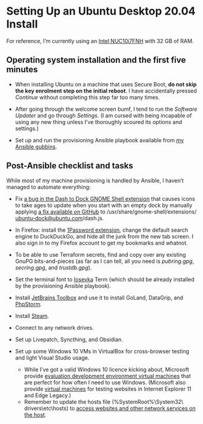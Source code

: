 <!---
  # This file is distributed under the Creative Commons Attribution 4.0
  # International License. To view a copy of this license, please visit
  # <http://creativecommons.org/licenses/by/4.0/>.

  collections:
    - 'notes'
    - 'ubuntu'
  twigTemplate: .templates/base-note.html.twig
--->

Setting Up an Ubuntu Desktop 20.04 Install
==========================================

For reference, I’m currently using an [Intel NUC10i7FNH][] with 32 GB of
RAM.

  [Intel NUC10i7FNH]: <https://www.intel.co.uk/content/www/uk/en/products/boards-kits/nuc/kits/nuc10i7fnh.html>


## Operating system installation and the first five minutes

- When installing Ubuntu on a machine that uses Secure Boot, **do not
  skip the key enrolment step on the initial reboot**. I have
  accidentally pressed *Continue* without completing this step far too
  many times.
- After going through the welcome screen bumf, I tend to run the
  *Software Updater* and go through *Settings*. (I am cursed with being
  incapable of using any new thing unless I’ve thoroughly scoured its
  options and settings.)
- Set up and run the provisioning Ansible playbook available from [my
  Ansible gubbins][].

  [my Ansible gubbins]: <https://www.robotinaponcho.net/git/#setup>


## Post-Ansible checklist and tasks

While most of my machine provisioning is handled by Ansible, I haven’t
managed to automate everything:

- Fix [a bug in the Dash to Dock GNOME Shell extension][] that causes
  icons to take ages to update when you start with an empty dock by
  manually applying [a fix available on GitHub][] to <span
  class="os-menu-item">/usr/<wbr>share/<wbr>gnome-shell/<wbr>extensions/<wbr>ubuntu-dock@ubuntu.com/<wbr>dash.js</span>.
- In Firefox: install the [1Password extension][], change the default
  search engine to DuckDuckGo, and hide all the junk from the new tab
  screen. I also sign in to my Firefox account to get my bookmarks and
  whatnot.
- To be able to use Terraform secrets, find and copy over any existing
  GnuPG bits-and-pieces (as far as I can tell, all you need is
  *pubring.gpg*, *secring.gpg*, and *trustdb.gpg*).
- Set the terminal font to [Iosevka][] Term (which should be already
  installed by the provisioning Ansible playbook).
- Install [JetBrains Toolbox][] and use it to install GoLand, DataGrip,
  and [PhpStorm][].
- Install [Steam][].
- Connect to any network drives.
- Set up Livepatch, Syncthing, and Obsidian.
- Set up some Windows 10 VMs in VirtualBox for cross-browser testing and
  light Visual Studio usage.
  - While I’ve got a valid Windows 10 licence kicking about, Microsoft
    provide [evaluation development environment virtual machines][] that
    are perfect for how often I need to use Windows. (Microsoft also
    provide [virtual machines][] for testing websites in Internet
    Explorer 11 and Edge Legacy.)
  - Remember to update the hosts file (<span
    class="os-menu-item">%SystemRoot%\\<wbr>System32\\<wbr>drivers\\<wbr>etc\\<wbr>hosts</span>)
    to [access websites and other network services on the host][].

  [a bug in the Dash to Dock GNOME Shell extension]: <https://github.com/micheleg/dash-to-dock/issues/1188>
  [a fix available on GitHub]: <https://github.com/micheleg/dash-to-dock/pull/1222/commits/3c44ea483f333fef12e6a805cd43d2a2439e5fb0>
  [1Password extension]: <https://1password.com/downloads/linux/#browsers>
  [Iosevka]: <https://typeof.net/Iosevka/>
  [JetBrains Toolbox]: <https://www.jetbrains.com/help/phpstorm/installation-guide.html#toolbox>
  [PhpStorm]: <https://www.robotinaponcho.net/notes/phpstorm-setup>
  [Steam]: <https://github.com/ValveSoftware/steam-for-linux>
  [evaluation development environment virtual machines]: <https://developer.microsoft.com/en-us/windows/downloads/virtual-machines/>
  [virtual machines]: <https://developer.microsoft.com/en-us/microsoft-edge/tools/vms/>
  [access websites and other network services on the host]: <http://www.virtualbox.org/manual/ch06.html#network_nat>
